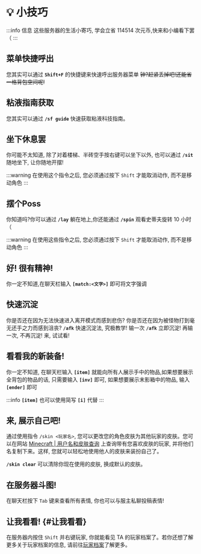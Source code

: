 # 💡 小技巧

:::info 信息
这些服务器的生活小寄巧, 学会立省 114514 次元币,快来和小编看下罢（
:::

## 菜单快捷呼出

您其实可以通过 **`Shift+F`** 的快捷键来快速呼出服务器菜单 ~~钟?赶紧丢掉吧!还能省一格背包空间呢!~~

## 粘液指南获取

您其实可以通过 **`/sf guide`** 快速获取粘液科技指南。

## 坐下休息罢

你可能不太知道, 除了对着楼梯、半砖空手按右键可以坐下以外, 也可以通过 **`/sit`** 随地坐下, 让你随地开摆! 

:::warning
在使用这个指令之后, 您必须通过按下 `Shift` 才能取消动作, 而不是移动角色
:::

## 摆个Poss

你知道吗?你可以通过 **`/lay`** 躺在地上,你还能通过 **`/spin`** 观看史蒂夫旋转 10 小时（

:::warning
在使用这些指令之后, 您必须通过按下 `Shift` 才能取消动作, 而不是移动角色
:::

## 好! 很有精神! 

你一定不知道,在聊天栏输入 **`[match:<文字>]`** 即可将文字强调

## 快速沉淀

你是否还在因为无法快速进入离开模式而感到悲伤? 你是否还在因为被怪物打到毫无还手之力而感到沮丧? **`/afk`** 快速沉淀法, 究极教学! 输一次 **`/afk`** 立即沉淀! 再输一次, 不再沉淀! 来, 试试看!

## 看看我的新装备! 

你一定不知道, 在聊天栏输入 **`[item]`** 就能向所有人展示手中的物品,如果想要展示全背包的物品的话, 只需要输入 **`[inv]`** 即可, 如果想要展示末影箱中的物品, 输入 **`[ender]`** 即可

:::info
**`[item]`** 也可以使用简写 **`[i]`** 代替
:::

## 来, 展示自己吧! 

通过使用指令 `/skin <玩家名>`, 您可以更改您的角色皮肤为其他玩家的皮肤。您可以在网站 [Minecraft | 用户名和皮肤查询](https://zh-cn.namemc.com/) 上查询带有您喜欢皮肤的玩家, 并将他们名复制下来。这样, 您就可以轻松地使用他人的皮肤来装扮自己了。

**`/skin clear`** 可以清除你现在使用的皮肤, 换成默认的皮肤。

## 在服务器斗图! 

在聊天栏按下 `Tab` 键来查看所有表情, 你也可以与服主私聊投稿表情!

## 让我看看! {#让我看看}

在服务器内按住 `Shift` 并右键玩家, 你就能看见 TA 的玩家档案了。若你还想了解更多关于玩家档案的信息, 请前往[玩家档案](/玩法/player-profile)了解更多。
